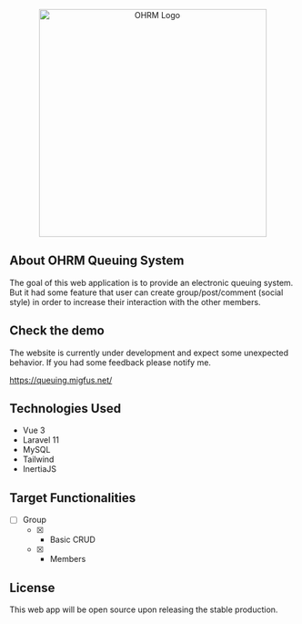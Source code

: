 <p align="center"><a href="https://queuing.migfus.net" target="_blank"><img src="https://queuing.migfus.net/assets/logo-sm.png" width="400" alt="OHRM Logo"></a></p>

## About OHRM Queuing System

The goal of this web application is to provide an electronic queuing system. But it had some feature that user can create group/post/comment (social style) in order to increase their interaction with the other members.

## Check the demo

The website is currently under development and expect some unexpected behavior. If you had some feedback please notify me.

https://queuing.migfus.net/

## Technologies Used

- Vue 3
- Laravel 11
- MySQL
- Tailwind
- InertiaJS

## Target Functionalities

- [ ] Group
  - [x] - Basic CRUD
  - [x] - Members 

## License

This web app will be open source upon releasing the stable production.

